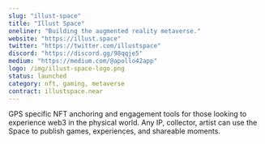 ```yaml
---
slug: "illust-space"
title: "Illust Space"
oneliner: "Building the augmented reality metaverse."
website: "https://illust.space"
twitter: "https://twitter.com/illustspace"
discord: "https://discord.gg/98qqje5"
medium: "https://medium.com/@apollo42app"
logo: /img/illust-space-logo.png
status: launched
category: nft, gaming, metaverse
contract: illustspace.near
---
```


GPS specific NFT anchoring and engagement tools for those looking to experience web3 in the physical world. Any IP, collector, artist can use the Space to publish games, experiences, and shareable moments.
